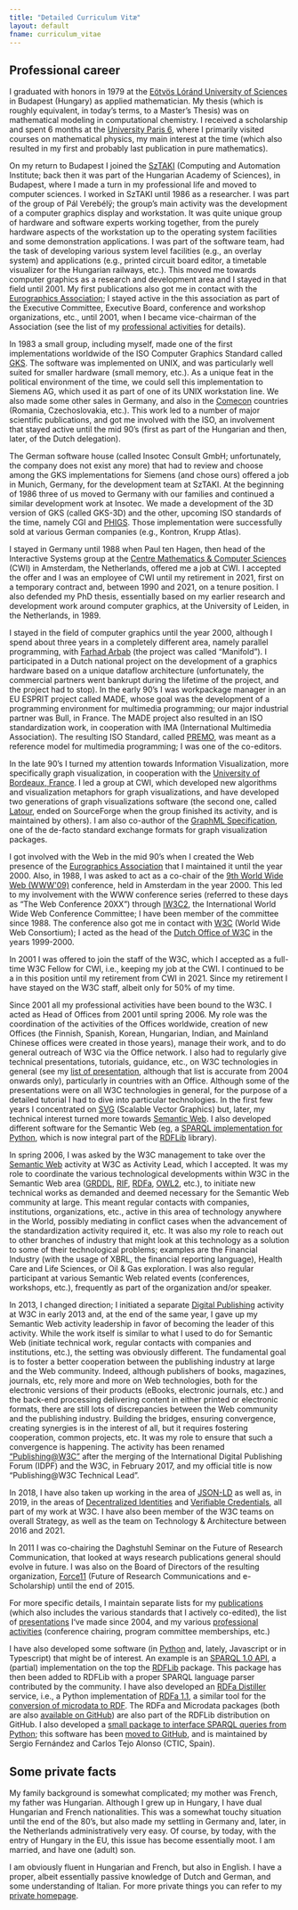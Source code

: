 ```yaml
---
title: "Detailed Curriculum Vitæ"
layout: default
fname: curriculum_vitae
---
```


## Professional career

I graduated with honors in 1979 at the [Eötvös Lóránd University of Sciences](http:/www.elte.hu/en) in Budapest (Hungary) as applied mathematician. My thesis (which is roughly equivalent, in today’s terms, to a Master’s Thesis) was on mathematical modeling in computational chemistry. I received a scholarship and spent 6 months at the [University Paris 6](http://www.upmc.fr/FR/info/00), where I primarily visited courses on mathematical physics, my main interest at the time (which also resulted in my first and probably last publication in pure mathematics).

On my return to Budapest I joined the [SzTAKI](http://www.sztaki.hu/) (Computing and Automation Institute; back then it was part of the Hungarian Academy of Sciences), in Budapest, where I made a turn in my professional life and moved to computer sciences. I worked in SzTAKI until 1986 as a researcher. I was part of the group of Pál Verebélÿ; the group’s main activity was the development of a computer graphics display and workstation. It was quite unique group of hardware and software experts working together, from the purely hardware aspects of the workstation up to the operating system facilities and some demonstration applications. I was part of the software team, had the task of developing various system level facilities (e.g., an overlay system) and applications (e.g., printed circuit board editor, a timetable visualizer for the Hungarian railways, etc.). This moved me towards computer graphics as a research and development area and I stayed in that field until 2001. My first publications also got me in contact with the [Eurographics Association](http://www.eg.org/); I stayed active in the this association as part of the Executive Committee, Executive Board, conference and workshop organizations, etc., until 2001, when I became vice-chairman of the Association (see the list of my [professional activities](professional_activities.html) for details).

In 1983 a small group, including myself, made one of the first implementations worldwide of the ISO Computer Graphics Standard called [GKS](https://en.wikipedia.org/wiki/Graphical_Kernel_System). The software was implemented on UNIX, and was particularly well suited for smaller hardware (small memory, etc.). As a unique feat in the political environment of the time, we could sell this implementation to Siemens AG, which used it as part of one of its UNIX workstation line. We also made some other sales in Germany, and also in the [Comecon](https://en.wikipedia.org/wiki/Comecon) countries (Romania, Czechoslovakia, etc.). This work led to a number of major scientific publications, and got me involved with the ISO, an involvement that stayed active until the mid 90’s (first as part of the Hungarian and then, later, of the Dutch delegation).

The German software house (called Insotec Consult GmbH; unfortunately, the company does not exist any more) that had to review and choose among the GKS implementations for Siemens (and chose ours) offered a job in Munich, Germany, for the development team at SzTAKI. At the beginning of 1986 three of us moved to Germany with our families and continued a similar development work at Insotec. We made a development of the 3D version of GKS (called GKS-3D) and the other, upcoming ISO standards of the time, namely CGI and [PHIGS](https://en.wikipedia.org/wiki/PHIGS). Those implementation were successfully sold at various German companies (e.g., Kontron, Krupp Atlas).

I stayed in Germany until 1988 when Paul ten Hagen, then head of the Interactive Systems group at the [Centre Mathematics & Computer Sciences](http://www.cwi.nl) (CWI) in Amsterdam, the Netherlands, offered me a job at CWI. I accepted the offer and I was an employee of CWI until my retirement in 2021, first on a temporary contract and, between 1990 and 2021, on a tenure position. I also defended my PhD thesis, essentially based on my earlier research and development work around computer graphics, at the University of Leiden, in the Netherlands, in 1989.

I stayed in the field of computer graphics until the year 2000, although I spend about three years in a completely different area, namely parallel programming, with [Farhad Arbab](https://homepages.cwi.nl/~farhad/) (the project was called “Manifold”). I participated in a Dutch national project on the development of a graphics hardware based on a unique dataflow architecture (unfortunately, the commercial partners went bankrupt during the lifetime of the project, and the project had to stop). In the early 90’s I was workpackage manager in an EU ESPRIT project called MADE, whose goal was the development of a programming environment for multimedia programming; our major industrial partner was Bull, in France. The MADE project also resulted in an ISO standardization work, in cooperation with IMA (International Multimedia Association). The resulting ISO Standard, called [PREMO](Publications/PREMODocument/), was meant as a reference model for multimedia programming; I was one of the co-editors.

In the late 90’s I turned my attention towards Information Visualization, more specifically graph visualization, in cooperation with the [University of Bordeaux, France](https://www.labri.fr/). I led a group at CWI, which developed new algorithms and visualization metaphors for graph visualizations, and have developed two generations of graph visualizations software (the second one, called [Latour](http://gvf.sourceforge.net/), ended on SourceForge when the group finished its activity, and is maintained by others). I am also co-author of the [GraphML Specification](http://graphml.graphdrawing.org/), one of the de-facto standard exchange formats for graph visualization packages.

I got involved with the Web in the mid 90’s when I created the Web presence of the [Eurographics Association](http://www.eg.org/) that I maintained it until the year 2000. Also, in 1988, I was asked to act as a co-chair of the [9th World Wide Web (WWW'09)](http://www9.org/) conference, held in Amsterdam in the year 2000. This led to my involvement with the WWW conference series (referred to these days as “The Web Conference 20XX”) through [IW3C2](http://www.iw3c2.org/), the International World Wide Web Conference Committee; I have been member of the committee since 1988. The conference also got me in contact with [W3C](http://www.w3.org) (World Wide Web Consortium); I acted as the head of the [Dutch Office of W3C](http://www.w3c.nl/) in the years 1999-2000.

In 2001 I was offered to join the staff of the W3C, which I accepted as a full-time W3C Fellow for CWI, i.e., keeping my job at the CWI. I continued to be a in this position until my retirement from CWI in 2021. Since my retirement I have stayed on the W3C staff, albeit only for 50% of my time.

Since 2001 all my professional activities have been bound to the W3C. I acted as Head of Offices from 2001 until spring 2006. My role was the coordination of the activities of the Offices worldwide, creation of new Offices (the Finnish, Spanish, Korean, Hungarian, Indian, and Mainland Chinese offices were created in those years), manage their work, and to do general outreach of W3C via the Office network. I also had to regularly give technical presentations, tutorials, guidance, etc., on W3C technologies in general (see my [list of presentation](presentations.html), although that list is accurate from 2004 onwards only), particularly in countries with an Office. Although some of the presentations were on all W3C technologies in general, for the purpose of a detailed tutorial I had to dive into particular technologies. In the first few years I concentrated on [SVG](http://www.w3.org/Graphics/SVG/) (Scalable Vector Graphics) but, later, my technical interest turned more towards [Semantic Web](http://www.w3.org/2001/sw/). I also developed different software for the Semantic Web (eg, a [SPARQL implementation for Python](http://dev.w3.org/cvsweb/%257Echeckout%257E/2004/PythonLib-IH/Doc/sparqlDesc.html), which is now integral part of the [RDFLib](https://github.com/RDFLib/rdflib) library).

In spring 2006, I was asked by the W3C management to take over the [Semantic Web](http://www.w3.org/2001/sw/) activity at W3C as Activity Lead, which I accepted. It was my role to coordinate the various technological developments within W3C in the Semantic Web area ([GRDDL](https://www.w3.org/TR/grddl-primer/), [RIF](https://www.w3.org/TR/rif-overview/), [RDFa](https://www.w3.org/TR/xhtml-rdfa-primer/), [OWL2](https://www.w3.org/TR/owl2-overview/), etc.), to initiate new technical works as demanded and deemed necessary for the Semantic Web community at large. This meant regular contacts with companies, institutions, organizations, etc., active in this area of technology anywhere in the World, possibly mediating in conflict cases when the advancement of the standardization activity required it, etc. It was also my role to reach out to other branches of industry that might look at this technology as a solution to some of their technological problems; examples are the Financial Industry (with the usage of XBRL, the financial reporting language), Health Care and Life Sciences, or Oil & Gas exploration. I was also regular participant at various Semantic Web related events (conferences, workshops, etc.), frequently as part of the organization and/or speaker.

In 2013, I changed direction; I initiated a separate [Digital Publishing](http://www.w3.org/dpub/) activity at W3C in early 2013 and, at the end of the same year, I gave up my Semantic Web activity leadership in favor of becoming the leader of this activity. While the work itself is similar to what I used to do for Semantic Web (initiate technical work, regular contacts with companies and institutions, etc.), the setting was obviously different. The fundamental goal is to foster a better cooperation between the publishing industry at large and the Web community. Indeed, although publishers of books, magazines, journals, etc, rely more and more on Web technologies, both for the electronic versions of their products (eBooks, electronic journals, etc.) and the back-end processing delivering content in either printed or electronic formats, there are still lots of discrepancies between the Web community and the publishing industry. Building the bridges, ensuring convergence, creating synergies is in the interest of all, but it requires fostering cooperation, common projects, etc. It was my role to ensure that such a convergence is happening. The activity has been renamed [“Publishing@W3C”](https://www.w3.org/publishing/) after the merging of the International Digital Publishing Forum (IDPF) and the W3C, in February 2017, and my official title is now “Publishing@W3C Technical Lead”.

In 2018, I have also taken up working in the area of [JSON-LD](https://www.w3.org/2018/json-ld-wg/) as well as, in 2019, in the areas of [Decentralized Identities](https://www.w3.org/2019/did-wg/) and [Verifiable Credentials](https://www.w3.org/2017/vc/WG/), all part of my work at W3C. I have also been member of the W3C teams on overall Strategy, as well as the team on Technology & Architecture between 2016 and 2021.

In 2011 I was co-chairing the Daghstuhl Seminar on the Future of Research Communication, that looked at ways research publications general should evolve in future. I was also on the Board of Directors of the resulting organization, [Force11](http://www.force11.org) (Future of Research Communications and e-Scholarship) until the end of 2015.

For more specific details, I maintain separate lists for my [publications](publication_list.html) (which also includes the various standards that I actively co-edited), the list of [presentations](presentations.html) I‘ve made since 2004, and my various [professional activities](professional_activities.html) (conference chairing, program committee memberships, etc.)

I have also developed some software (in [Python](http://www.python.org) and, lately, Javascript or in Typescript) that might be of interest. An example is an [SPARQL 1.0 API](http://dev.w3.org/cvsweb/%7Echeckout%7E/2004/PythonLib-IH/Doc/sparqlDesc.html), a (partial) implementation on the top the [RDFLib](http://rdflib.net/) package. This package has then been added to RDFLib with a proper SPARQL language parser contributed by the community. I have also developed an [RDFa Distiller](http://www.w3.org/2012/pyRdfa/) service, i.e., a Python implementation of [RDFa 1.1](http://www.w3.org/TR/rdfa-primer/), a similar tool for the [conversion of microdata to RDF](http://www.w3.org/2012/pyMicrodata). The RDFa and Microdata packages (both are also [available on GitHub](https://github.com/RDFLib)) are also part of the RDFLib distribution on GitHub. I also developed a [small package to interface SPARQL queries from Python](http://ivanherman.wordpress.com/2008/02/14/new-version-of-the-sparql-python-wrapper/); this software has been [moved to GitHub](http://rdflib.github.io/sparqlwrapper/), and is maintained by Sergio Fernández and Carlos Tejo Alonso (CTIC, Spain). 

## Some private facts

My family background is somewhat complicated; my mother was French, my father was Hungarian. Although I grew up in Hungary, I have dual Hungarian and French nationalities. This was a somewhat touchy situation until the end of the 80’s, but also made my settling in Germany and, later, in the Netherlands administratively very easy. Of course, by today, with the entry of Hungary in the EU, this issue has become essentially moot. I am married, and have one (adult) son.

I am obviously fluent in Hungarian and French, but also in English. I have a proper, albeit essentially passive knowledge of Dutch and German, and some understanding of Italian. For more private things you can refer to my [private homepage](https://www.ivan-herman.net/AboutMe.html).
